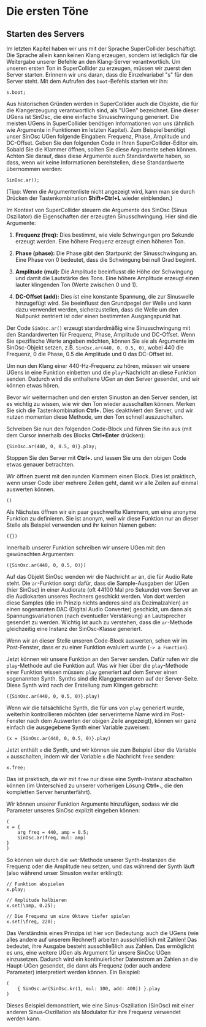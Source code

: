 # Die ersten Töne

## Starten des Servers
Im letzten Kapitel haben wir uns mit der Sprache SuperCollider beschäftigt. Die Sprache allein kann keinen Klang erzeugen, sondern ist lediglich für die Weitergabe unserer Befehle an den Klang-Server verantwortlich. Um unseren ersten Ton in SuperCollider zu erzeugen, müssen wir zuerst den Server starten. Erinnern wir uns daran, dass die Einzelvariabel "s" für den Server steht. Mit dem Aufrufen des `boot`-Befehls starten wir ihn:

```
s.boot;
```
Aus historischen Gründen werden in SuperCollider auch die Objekte, die für die Klangerzeugung verantwortlich sind, als "UGen" bezeichnet. Eine dieser UGens ist SinOsc, die eine einfache Sinusschwingung generiert. Die meisten UGens in SuperCollider benötigen Informationen von uns (ähnlich wie Argumente in Funktionen im letzten Kapitel). Zum Beispiel benötigt unser SinOsc UGen folgende Eingaben: Frequenz, Phase, Amplitude und DC-Offset. Geben Sie den folgenden Code in Ihren SuperCollider-Editor ein. Sobald Sie die Klammer öffnen, sollten Sie diese Argumente sehen können. Achten Sie darauf, dass diese Argumente auch Standardwerte haben, so dass, wenn wir keine Informationen bereitstellen, diese Standardwerte übernommen werden:

```supercollider
SinOsc.ar();
```
(Tipp: Wenn die Argumentenliste nicht angezeigt wird, kann man sie durch Drücken der Tastenkombination **Shift+Ctrl+L** wieder einblenden.)

Im Kontext von SuperCollider steuern die Argumente des SinOsc (Sinus Oszillator) die Eigenschaften der erzeugten Sinusschwingung. Hier sind die Argumente:

1. **Frequenz (freq):** Dies bestimmt, wie viele Schwingungen pro Sekunde erzeugt werden. Eine höhere Frequenz erzeugt einen höheren Ton.

2. **Phase (phase):** Die Phase gibt den Startpunkt der Sinusschwingung an. Eine Phase von 0 bedeutet, dass die Schwingung bei null Grad beginnt.

3. **Amplitude (mul):** Die Amplitude beeinflusst die Höhe der Schwingung und damit die Lautstärke des Tons. Eine höhere Amplitude erzeugt einen lauter klingenden Ton (Werte zwischen 0 und 1).

4. **DC-Offset (add):** Dies ist eine konstante Spannung, die zur Sinuswelle hinzugefügt wird. Sie beeinflusst den Grundpegel der Welle und kann dazu verwendet werden, sicherzustellen, dass die Welle um den Nullpunkt zentriert ist oder einen bestimmten Ausgangspunkt hat.

Der Code `SinOsc.ar()` erzeugt standardmäßig eine Sinusschwingung mit den Standardwerten für Frequenz, Phase, Amplitude und DC-Offset. Wenn Sie spezifische Werte angeben möchten, können Sie sie als Argumente im SinOsc-Objekt setzen, z.B. `SinOsc.ar(440, 0, 0.5, 0)`, wobei 440 die Frequenz, 0 die Phase, 0.5 die Amplitude und 0 das DC-Offset ist.

Um nun den Klang einer 440-Hz-Frequenz zu hören, müssen wir unsere UGens in eine Funktion einbetten und die `play`-Nachricht an diese Funktion senden. Dadurch wird die enthaltene UGen an den Server gesendet, und wir können etwas hören.

Bevor wir weitermachen und den ersten Sinuston an den Server senden, ist es wichtig zu wissen, wie wir den Ton wieder ausschalten können. Merken Sie sich die Tastenkombination **Ctrl+.**
Dies deaktiviert den Server, und wir nutzen momentan diese Methode, um den Ton schnell auszuschalten.

Schreiben Sie nun den folgenden Code-Block und führen Sie ihn aus (mit dem Cursor innerhalb des Blocks **Ctrl+Enter** drücken):

```supercollider
{SinOsc.ar(440, 0, 0.5, 0)}.play;
```
Stoppen Sie den Server mit **Ctrl+.** und lassen Sie uns den obigen Code etwas genauer betrachten.

Wir öffnen zuerst mit den runden Klammern einen Block. Dies ist praktisch, wenn unser Code über mehrere Zeilen geht, damit wir alle Zeilen auf einmal auswerten können.

```supercollider
()
```

Als Nächstes öffnen wir ein paar geschweifte Klammern, um eine anonyme Funktion zu definieren. Sie ist anonym, weil wir diese Funktion nur an dieser Stelle als Beispiel verwenden und ihr keinen Namen geben:

```supercollider
({})
```

Innerhalb unserer Funktion schreiben wir unsere UGen mit den gewünschten Argumenten:

```supercollider
({SinOsc.ar(440, 0, 0.5, 0)})
```

Auf das Objekt SinOsc wenden wir die Nachricht `ar` an, die für Audio Rate steht. Die `ar`-Funktion sorgt dafür, dass die Sample-Ausgaben der UGen (hier SinOsc) in einer Audiorate (oft 44100 Mal pro Sekunde) vom Server an die Audiokarten unseres Rechners geschickt werden. Von dort werden diese Samples (die im Prinzip nichts anderes sind als Dezimalzahlen) an einen sogenannten DAC (Digital Audio Converter) geschickt, um dann als Spannungsvariationen (nach eventueller Verstärkung) an Lautsprecher gesendet zu werden. Wichtig ist auch zu verstehen, dass die `ar`-Methode gleichzeitig eine Instanz der SinOsc-Klasse generiert.

Wenn wir an dieser Stelle unseren Code-Block auswerten, sehen wir im Post-Fenster, dass er zu einer Funktion evaluiert wurde (`-> a Function`).

Jetzt können wir unsere Funktion an den Server senden. Dafür rufen wir die `play`-Methode auf die Funktion auf. Was wir hier über die `play`-Methode einer Funktion wissen müssen: `play` generiert auf dem Server einen sogenannten Synth. Synths sind die Klanggeneratoren auf der Server-Seite. Diese Synth wird nach der Erstellung zum Klingen gebracht:

```supercollider
({SinOsc.ar(440, 0, 0.5, 0)}.play)
```

Wenn wir die tatsächliche Synth, die für uns von `play` generiert wurde, weiterhin kontrollieren möchten (der serverinterne Name wird im Post-Fenster nach dem Auswerten der obigen Zeile angezeigt), können wir ganz einfach die ausgegebene Synth einer Variable zuweisen:

```supercollider
(x = {SinOsc.ar(440, 0, 0.5, 0)}.play)
```

Jetzt enthält `x` die Synth, und wir können sie zum Beispiel über die Variable `x` ausschalten, indem wir der Variable `x` die Nachricht `free` senden:

```
x.free;
```
Das ist praktisch, da wir mit `free` nur diese eine Synth-Instanz abschalten können (im Unterschied zu unserer vorherigen Lösung **Ctrl+.**, die den kompletten Server herunterfährt).

Wir können unserer Funktion Argumente hinzufügen, sodass wir die Parameter unseres SinOsc explizit eingeben können:

```supercollider
(
x = {
	arg freq = 440, amp = 0.5;
	SinOsc.ar(freq, mul: amp)
}
)
```

So können wir durch die `set`-Methode unserer Synth-Instanzen die Frequenz oder die Amplitude neu setzen, und das während der Synth läuft (also während unser Sinuston weiter erklingt):

```supercollider
// Funktion abspielen
x.play;

// Amplitude halbieren
x.set(\amp, 0.25);

// Die Frequenz um eine Oktave tiefer spielen
x.set(\freq, 220);
```

Das Verständnis eines Prinzips ist hier von Bedeutung: auch die UGens (wie alles andere auf unserem Rechner!) arbeiten ausschließlich mit Zahlen! Das bedeutet, ihre Ausgabe besteht ausschließlich aus Zahlen. Das ermöglicht es uns, eine weitere UGen als Argument für unsere SinOsc UGen einzusetzen. Dadurch wird ein kontinuierlicher Datenstrom an Zahlen an die Haupt-UGen gesendet, die dann als Frequenz (oder auch andere Parameter) interpretiert werden können. Ein Beispiel:

```supercollider
(
    { SinOsc.ar(SinOsc.kr(1, mul: 100, add: 400)) }.play
)
```

Dieses Beispiel demonstriert, wie eine Sinus-Oszillation (SinOsc) mit einer anderen Sinus-Oszillation als Modulator für ihre Frequenz verwendet werden kann.


